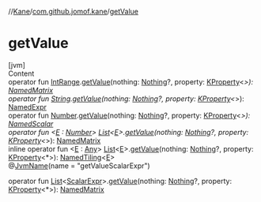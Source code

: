 //[Kane](../index.md)/[com.github.jomof.kane](index.md)/[getValue](get-value.md)



# getValue  
[jvm]  
Content  
operator fun [IntRange](https://kotlinlang.org/api/latest/jvm/stdlib/kotlin.ranges/-int-range/index.html).[getValue](get-value.md)(nothing: [Nothing](https://kotlinlang.org/api/latest/jvm/stdlib/kotlin/-nothing/index.html)?, property: [KProperty](https://kotlinlang.org/api/latest/jvm/stdlib/kotlin.reflect/-k-property/index.html)<*>): [NamedMatrix](../com.github.jomof.kane.impl/-named-matrix/index.md)  
operator fun [String](https://kotlinlang.org/api/latest/jvm/stdlib/kotlin/-string/index.html).[getValue](get-value.md)(nothing: [Nothing](https://kotlinlang.org/api/latest/jvm/stdlib/kotlin/-nothing/index.html)?, property: [KProperty](https://kotlinlang.org/api/latest/jvm/stdlib/kotlin.reflect/-k-property/index.html)<*>): [NamedExpr](../com.github.jomof.kane.impl/-named-expr/index.md)  
operator fun [Number](https://kotlinlang.org/api/latest/jvm/stdlib/kotlin/-number/index.html).[getValue](get-value.md)(nothing: [Nothing](https://kotlinlang.org/api/latest/jvm/stdlib/kotlin/-nothing/index.html)?, property: [KProperty](https://kotlinlang.org/api/latest/jvm/stdlib/kotlin.reflect/-k-property/index.html)<*>): [NamedScalar](../com.github.jomof.kane.impl/-named-scalar/index.md)  
operator fun <[E](get-value.md) : [Number](https://kotlinlang.org/api/latest/jvm/stdlib/kotlin/-number/index.html)> [List](https://kotlinlang.org/api/latest/jvm/stdlib/kotlin.collections/-list/index.html)<[E](get-value.md)>.[getValue](get-value.md)(nothing: [Nothing](https://kotlinlang.org/api/latest/jvm/stdlib/kotlin/-nothing/index.html)?, property: [KProperty](https://kotlinlang.org/api/latest/jvm/stdlib/kotlin.reflect/-k-property/index.html)<*>): [NamedMatrix](../com.github.jomof.kane.impl/-named-matrix/index.md)  
inline operator fun <[E](get-value.md) : [Any](https://kotlinlang.org/api/latest/jvm/stdlib/kotlin/-any/index.html)> [List](https://kotlinlang.org/api/latest/jvm/stdlib/kotlin.collections/-list/index.html)<[E](get-value.md)>.[getValue](get-value.md)(nothing: [Nothing](https://kotlinlang.org/api/latest/jvm/stdlib/kotlin/-nothing/index.html)?, property: [KProperty](https://kotlinlang.org/api/latest/jvm/stdlib/kotlin.reflect/-k-property/index.html)<*>): [NamedTiling](../com.github.jomof.kane.impl/-named-tiling/index.md)<[E](get-value.md)>  
@[JvmName](https://kotlinlang.org/api/latest/jvm/stdlib/kotlin.jvm/-jvm-name/index.html)(name = "getValueScalarExpr")  
  
operator fun [List](https://kotlinlang.org/api/latest/jvm/stdlib/kotlin.collections/-list/index.html)<[ScalarExpr](-scalar-expr/index.md)>.[getValue](get-value.md)(nothing: [Nothing](https://kotlinlang.org/api/latest/jvm/stdlib/kotlin/-nothing/index.html)?, property: [KProperty](https://kotlinlang.org/api/latest/jvm/stdlib/kotlin.reflect/-k-property/index.html)<*>): [NamedMatrix](../com.github.jomof.kane.impl/-named-matrix/index.md)  



